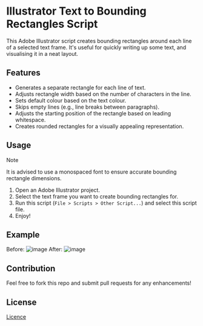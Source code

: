 # Illustrator Text to Bounding Rectangles Script

This Adobe Illustrator script creates bounding rectangles around each line of a selected text frame.
It's useful for quickly writing up some text, and visualising it in a neat layout.

## Features

- Generates a separate rectangle for each line of text.
- Adjusts rectangle width based on the number of characters in the line.
- Sets default colour based on the text colour.
- Skips empty lines (e.g., line breaks between paragraphs).
- Adjusts the starting position of the rectangle based on leading whitespace.
- Creates rounded rectangles for a visually appealing representation.

## Usage

> [!NOTE]
> It is advised to use a monospaced font to ensure accurate bounding rectangle dimensions.

1. Open an Adobe Illustrator project.
2. Select the text frame you want to create bounding rectangles for.
3. Run this script (`File > Scripts > Other Script...`) and select this script file.
4. Enjoy!

## Example

Before:
![image](https://github.com/Supermarcel10/AdobeAiTextContourScript/assets/47798787/3dc153d5-8021-485a-9e6e-d078720b798c)
After:
![image](https://github.com/Supermarcel10/AdobeAiTextContourScript/assets/47798787/f4884080-8ad7-45fd-a056-7d7246da2a62)


## Contribution

Feel free to fork this repo and submit pull requests for any enhancements!

## License

[Licence](https://github.com/Supermarcel10/AdobeAiTextContourScript/blob/main/LICENSE)
